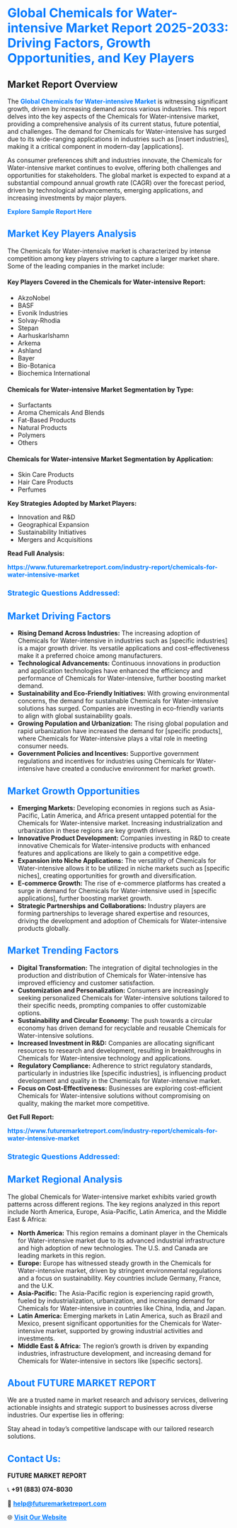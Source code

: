 <h1 style="color: #007BFF;">Global Chemicals for Water-intensive Market Report 2025-2033: Driving Factors, Growth Opportunities, and Key Players</h1>

<section id="overview">
<h2>Market Report Overview</h2>
<p>The <a href="https://www.futuremarketreport.com/industry-report/chemicals-for-water-intensive-market" style="color: #007BFF; text-decoration: none;"><strong>Global Chemicals for Water-intensive Market</strong></a> is witnessing significant growth, driven by increasing demand across various industries. This report delves into the key aspects of the Chemicals for Water-intensive market, providing a comprehensive analysis of its current status, future potential, and challenges. The demand for Chemicals for Water-intensive has surged due to its wide-ranging applications in industries such as [insert industries], making it a critical component in modern-day [applications].</p>
<p>As consumer preferences shift and industries innovate, the Chemicals for Water-intensive market continues to evolve, offering both challenges and opportunities for stakeholders. The global market is expected to expand at a substantial compound annual growth rate (CAGR) over the forecast period, driven by technological advancements, emerging applications, and increasing investments by major players.</p>
</section>

<section id="overview">
<p><a href="https://www.futuremarketreport.com/request-sample/reportId=32137" style="color: #007BFF; text-decoration: none;"><strong>Explore Sample Report Here</strong></a></p>
</section>

<section id="key-players">
<h2 style="color: #007BFF;">Market Key Players Analysis</h2>
<p>The Chemicals for Water-intensive market is characterized by intense competition among key players striving to capture a larger market share. Some of the leading companies in the market include:</p>
<h4>Key Players Covered in the Chemicals for Water-intensive Report:</h4>
<ul><li>AkzoNobel</li><li>BASF</li><li>Evonik Industries</li><li>Solvay-Rhodia</li><li>Stepan</li><li>Aarhuskarlshamn</li><li>Arkema</li><li>Ashland</li><li>Bayer</li><li>Bio-Botanica</li><li>Biochemica International</li></ul>
<h4>Chemicals for Water-intensive Market Segmentation by Type:</h4>
<ul><li>Surfactants</li><li>Aroma Chemicals And Blends</li><li>Fat-Based Products</li><li>Natural Products</li><li>Polymers</li><li>Others</li></ul>

<h4>Chemicals for Water-intensive Market Segmentation by Application:</h4>
<ul><li>Skin Care Products</li><li>Hair Care Products</li><li>Perfumes</li></ul>
<p><strong>Key Strategies Adopted by Market Players:</strong></p>
<ul>
<li>Innovation and R&D</li>
<li>Geographical Expansion</li>
<li>Sustainability Initiatives</li>
<li>Mergers and Acquisitions</li>
</ul>
</section>

<section>
<p><strong>Read Full Analysis: </strong></p><a href="https://www.futuremarketreport.com/industry-report/chemicals-for-water-intensive-market" style="color: #007BFF; text-decoration: none;"><strong>https://www.futuremarketreport.com/industry-report/chemicals-for-water-intensive-market</strong></a>
<h3 style="color: #007BFF;">Strategic Questions Addressed:</h3>
</section>

<section id="driving-factors">
<h2 style="color: #007BFF;">Market Driving Factors</h2>
<ul>
<li><strong>Rising Demand Across Industries:</strong> The increasing adoption of Chemicals for Water-intensive in industries such as [specific industries] is a major growth driver. Its versatile applications and cost-effectiveness make it a preferred choice among manufacturers.</li>
<li><strong>Technological Advancements:</strong> Continuous innovations in production and application technologies have enhanced the efficiency and performance of Chemicals for Water-intensive, further boosting market demand.</li>
<li><strong>Sustainability and Eco-Friendly Initiatives:</strong> With growing environmental concerns, the demand for sustainable Chemicals for Water-intensive solutions has surged. Companies are investing in eco-friendly variants to align with global sustainability goals.</li>
<li><strong>Growing Population and Urbanization:</strong> The rising global population and rapid urbanization have increased the demand for [specific products], where Chemicals for Water-intensive plays a vital role in meeting consumer needs.</li>
<li><strong>Government Policies and Incentives:</strong> Supportive government regulations and incentives for industries using Chemicals for Water-intensive have created a conducive environment for market growth.</li>
</ul>
</section>

<section id="growth-opportunities">
<h2 style="color: #007BFF;">Market Growth Opportunities</h2>
<ul>
<li><strong>Emerging Markets:</strong> Developing economies in regions such as Asia-Pacific, Latin America, and Africa present untapped potential for the Chemicals for Water-intensive market. Increasing industrialization and urbanization in these regions are key growth drivers.</li>
<li><strong>Innovative Product Development:</strong> Companies investing in R&D to create innovative Chemicals for Water-intensive products with enhanced features and applications are likely to gain a competitive edge.</li>
<li><strong>Expansion into Niche Applications:</strong> The versatility of Chemicals for Water-intensive allows it to be utilized in niche markets such as [specific niches], creating opportunities for growth and diversification.</li>
<li><strong>E-commerce Growth:</strong> The rise of e-commerce platforms has created a surge in demand for Chemicals for Water-intensive used in [specific applications], further boosting market growth.</li>
<li><strong>Strategic Partnerships and Collaborations:</strong> Industry players are forming partnerships to leverage shared expertise and resources, driving the development and adoption of Chemicals for Water-intensive products globally.</li>
</ul>
</section>

<section id="trending-factors">
<h2 style="color: #007BFF;">Market Trending Factors</h2>
<ul>
<li><strong>Digital Transformation:</strong> The integration of digital technologies in the production and distribution of Chemicals for Water-intensive has improved efficiency and customer satisfaction.</li>
<li><strong>Customization and Personalization:</strong> Consumers are increasingly seeking personalized Chemicals for Water-intensive solutions tailored to their specific needs, prompting companies to offer customizable options.</li>
<li><strong>Sustainability and Circular Economy:</strong> The push towards a circular economy has driven demand for recyclable and reusable Chemicals for Water-intensive solutions.</li>
<li><strong>Increased Investment in R&D:</strong> Companies are allocating significant resources to research and development, resulting in breakthroughs in Chemicals for Water-intensive technology and applications.</li>
<li><strong>Regulatory Compliance:</strong> Adherence to strict regulatory standards, particularly in industries like [specific industries], is influencing product development and quality in the Chemicals for Water-intensive market.</li>
<li><strong>Focus on Cost-Effectiveness:</strong> Businesses are exploring cost-efficient Chemicals for Water-intensive solutions without compromising on quality, making the market more competitive.</li>
</ul>
</section>

<section>
<p><strong>Get Full Report: </strong></p><a href="https://www.futuremarketreport.com/industry-report/chemicals-for-water-intensive-market" style="color: #007BFF; text-decoration: none;"><strong>https://www.futuremarketreport.com/industry-report/chemicals-for-water-intensive-market</strong></a>
<h3 style="color: #007BFF;">Strategic Questions Addressed:</h3>
</section>


<section id="regional-analysis">
<h2 style="color: #007BFF;">Market Regional Analysis</h2>
<p>The global Chemicals for Water-intensive market exhibits varied growth patterns across different regions. The key regions analyzed in this report include North America, Europe, Asia-Pacific, Latin America, and the Middle East & Africa:</p>
<ul>
<li><strong>North America:</strong> This region remains a dominant player in the Chemicals for Water-intensive market due to its advanced industrial infrastructure and high adoption of new technologies. The U.S. and Canada are leading markets in this region.</li>
<li><strong>Europe:</strong> Europe has witnessed steady growth in the Chemicals for Water-intensive market, driven by stringent environmental regulations and a focus on sustainability. Key countries include Germany, France, and the U.K.</li>
<li><strong>Asia-Pacific:</strong> The Asia-Pacific region is experiencing rapid growth, fueled by industrialization, urbanization, and increasing demand for Chemicals for Water-intensive in countries like China, India, and Japan.</li>
<li><strong>Latin America:</strong> Emerging markets in Latin America, such as Brazil and Mexico, present significant opportunities for the Chemicals for Water-intensive market, supported by growing industrial activities and investments.</li>
<li><strong>Middle East & Africa:</strong> The region’s growth is driven by expanding industries, infrastructure development, and increasing demand for Chemicals for Water-intensive in sectors like [specific sectors].</li>
</ul>
</section>

<footer>
<h2 style="color: #007BFF;">About FUTURE MARKET REPORT</h2>
<p>We are a trusted name in market research and advisory services, delivering actionable insights and strategic support to businesses across diverse industries. Our expertise lies in offering:</p>

<p>Stay ahead in today’s competitive landscape with our tailored research solutions.</p>

<h2 style="color: #007BFF;">Contact Us:</h2>
<p><strong>FUTURE MARKET REPORT</strong></p>
<p>📞 <strong>+91 (883) 074-8030</strong></p>
<p>📧 <strong><a href="mailto:help@futuremarketreport.com" style="color: #007BFF;">help@futuremarketreport.com</a></strong></p>
<p>🌐 <strong><a href="https://www.futuremarketreport.com/" style="color: #007BFF;">Visit Our Website</a></strong></p>
</footer>